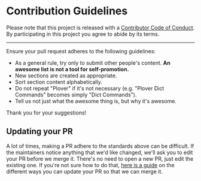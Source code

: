 # Contribution Guidelines

Please note that this project is released with a
[Contributor Code of Conduct](code-of-conduct.md). By participating in this
project you agree to abide by its terms.

---

Ensure your pull request adheres to the following guidelines:

- As a general rule, try only to submit other people's content. **An awesome list is not a tool for self-promotion.**
- New sections are created as appropriate.
- Sort section content alphabetically.
- Do not repeat "Plover" if it's not necessary (e.g. "Plover Dict Commands" becomes simply "Dict Commands").
- Tell us not just what the awesome thing is, but why it's awesome.

Thank you for your suggestions!


## Updating your PR

A lot of times, making a PR adhere to the standards above can be difficult.
If the maintainers notice anything that we'd like changed, we'll ask you to
edit your PR before we merge it. There's no need to open a new PR, just edit
the existing one. If you're not sure how to do that,
[here is a guide](https://github.com/RichardLitt/knowledge/blob/master/github/amending-a-commit-guide.md)
on the different ways you can update your PR so that we can merge it.
